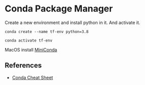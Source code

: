 # Conda Package Manager

Create a new environment and install python in it.  And activate it.

    conda create --name tf-env python=3.8

    conda activate tf-env

    



MacOS install [MiniConda](https://docs.conda.io/projects/conda/en/latest/user-guide/install/macos.html)

## References
- [Conda Cheat Sheet](https://docs.conda.io/projects/conda/en/4.6.0/_downloads/52a95608c49671267e40c689e0bc00ca/conda-cheatsheet.pdf)